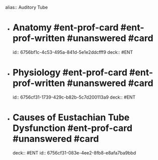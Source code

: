 alias:: Auditory Tube

- # Anatomy #ent-prof-card #ent-prof-written #unanswered #card
  id:: 6756bf1c-4c53-495a-841d-5e1e2ddcfff9
  deck:: #ENT
- # Physiology #ent-prof-card #ent-prof-written #unanswered #card
  id:: 6756cf31-1739-429c-b82b-5c7d200113a9
  deck:: #ENT
- # Causes of Eustachian Tube Dysfunction #ent-prof-card #unanswered #card
  deck:: #ENT
  id:: 6756cf31-083e-4ee2-8fb8-e8afa7ba9bbd